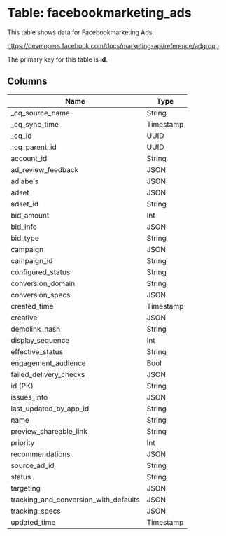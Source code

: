 # Table: facebookmarketing_ads

This table shows data for Facebookmarketing Ads.

https://developers.facebook.com/docs/marketing-api/reference/adgroup

The primary key for this table is **id**.

## Columns

| Name          | Type          |
| ------------- | ------------- |
|_cq_source_name|String|
|_cq_sync_time|Timestamp|
|_cq_id|UUID|
|_cq_parent_id|UUID|
|account_id|String|
|ad_review_feedback|JSON|
|adlabels|JSON|
|adset|JSON|
|adset_id|String|
|bid_amount|Int|
|bid_info|JSON|
|bid_type|String|
|campaign|JSON|
|campaign_id|String|
|configured_status|String|
|conversion_domain|String|
|conversion_specs|JSON|
|created_time|Timestamp|
|creative|JSON|
|demolink_hash|String|
|display_sequence|Int|
|effective_status|String|
|engagement_audience|Bool|
|failed_delivery_checks|JSON|
|id (PK)|String|
|issues_info|JSON|
|last_updated_by_app_id|String|
|name|String|
|preview_shareable_link|String|
|priority|Int|
|recommendations|JSON|
|source_ad_id|String|
|status|String|
|targeting|JSON|
|tracking_and_conversion_with_defaults|JSON|
|tracking_specs|JSON|
|updated_time|Timestamp|